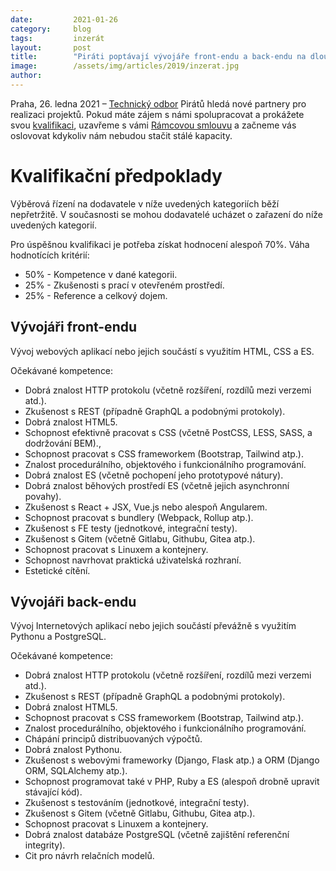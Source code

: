 ```yaml
---
date:         2021-01-26 
category:     blog
tags:         inzerát
layout:       post
title:        "Piráti poptávají vývojáře front-endu a back-endu na dlouhodobou externí spolupráci""
image:        /assets/img/articles/2019/inzerat.jpg
author:       
---
```



Praha, 26. ledna 2021 – [Technický odbor](https://wiki.pirati.cz/to/start) Pirátů hledá nové partnery pro realizaci projektů. Pokud máte zájem s námi spolupracovat a prokážete svou [kvalifikaci](https://wiki.pirati.cz/to/dodavatele/kvalifikace), uzavřeme s vámi [Rámcovou smlouvu](https://wiki.pirati.cz/to/dodavatele/ramcova-smlouva) a začneme vás oslovovat kdykoliv nám nebudou stačit stálé kapacity.

**Kvalifikační předpoklady**
==========

Výběrová řízení na dodavatele v níže uvedených kategoriích běží nepřetržitě.
V současnosti se mohou dodavatelé ucházet o zařazení do níže uvedených kategorií.

Pro úspěšnou kvalifikaci je potřeba získat hodnocení alespoň 70%.
Váha hodnotících kritérií:

* 50% - Kompetence v dané kategorii.
* 25% - Zkušenosti s prací v otevřeném prostředí.
* 25% - Reference a celkový dojem.

**Vývojáři front-endu**
---------------

Vývoj webových aplikací nebo jejich součástí s využitím HTML, CSS a ES.

Očekávané kompetence:
* Dobrá znalost HTTP protokolu (včetně rozšíření, rozdílů mezi verzemi atd.).
* Zkušenost s REST (případně GraphQL a podobnými protokoly).
* Dobrá znalost HTML5.
* Schopnost efektivně pracovat s CSS (včetně PostCSS, LESS, SASS, a dodržování BEM).,
* Schopnost pracovat s CSS frameworkem (Bootstrap, Tailwind atp.).
* Znalost procedurálního, objektového i funkcionálního programování.
* Dobrá znalost ES (včetně pochopení jeho prototypové nátury).
* Dobrá znalost běhových prostředí ES (včetně jejich asynchronní povahy).
* Zkušenost s React + JSX, Vue.js nebo alespoň Angularem.
* Schopnost pracovat s bundlery (Webpack, Rollup atp.).
* Zkušenost s FE testy (jednotkové, integrační testy).
* Zkušenost s Gitem (včetně Gitlabu, Githubu, Gitea atp.).
* Schopnost pracovat s Linuxem a kontejnery.
* Schopnost navrhovat praktická uživatelská rozhraní.
* Estetické cítění.

**Vývojáři back-endu**
---------------

Vývoj Internetových aplikací nebo jejich součástí převážně s využitím Pythonu a PostgreSQL.

Očekávané kompetence:
* Dobrá znalost HTTP protokolu (včetně rozšíření, rozdílů mezi verzemi atd.).
* Zkušenost s REST (případně GraphQL a podobnými protokoly).
* Dobrá znalost HTML5.
* Schopnost pracovat s CSS frameworkem (Bootstrap, Tailwind atp.).
* Znalost procedurálního, objektového i funkcionálního programování.
* Chápání principů distribuovaných výpočtů.
* Dobrá znalost Pythonu.
* Zkušenost s webovými frameworky (Django, Flask atp.) a ORM (Django ORM, SQLAlchemy atp.).
* Schopnost programovat také v PHP, Ruby a ES (alespoň drobně upravit stávající kód).
* Zkušenost s testováním (jednotkové, integrační testy).
* Zkušenost s Gitem (včetně Gitlabu, Githubu, Gitea atp.).
* Schopnost pracovat s Linuxem a kontejnery.
* Dobrá znalost databáze PostgreSQL (včetně zajištění referenční integrity).
* Cit pro návrh relačních modelů.
